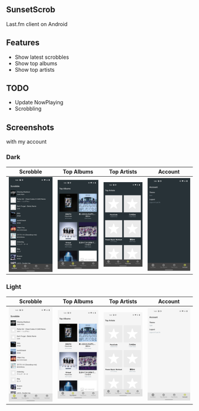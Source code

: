## SunsetScrob

Last.fm client on Android

## Features
- Show latest scrobbles
- Show top albums
- Show top artists

## TODO
- Update NowPlaying
- Scrobbling

## Screenshots

with my account

### Dark

| Scrobble | Top Albums | Top Artists | Account |
| :--: | :--: | :--: | :--: |
| ![](./screenshot/scrobble_dark.png) | ![](./screenshot/top_albums_dark.png) | ![](./screenshot/top_artists_dark.png) | ![](./screenshot/account_dark.png) |

### Light

| Scrobble | Top Albums | Top Artists | Account |
| :--: | :--: | :--: | :--: |
| ![](./screenshot/scrobble_light.png) | ![](./screenshot/top_albums_light.png) | ![](./screenshot/top_artists_light.png) | ![](./screenshot/account_light.png) |
